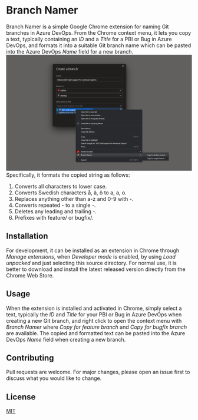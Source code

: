 # Branch Namer
Branch Namer is a simple Google Chrome extension for naming Git branches in Azure DevOps. From the Chrome context menu, it lets you copy a text, typically containing an _ID_ and a _Title_ for a PBI or Bug in Azure DevOps, and formats it into a suitable Git branch name which can be pasted into the Azure DevOps _Name_ field for a new branch.
![Azure DevOps with Branch Namer Chrome extension](images/azure_devops_example.png)
Specifically, it formats the copied string as follows:
1. Converts all characters to lower case.
2. Converts Swedish characters å, ä, ö to a, a, o.
3. Replaces anything other than a-z and 0-9 with -.
4. Converts repeated - to a single -.
5. Deletes any leading and trailing -.
6. Prefixes with feature/ or bugfix/.

## Installation
For development, it can be installed as an extension in Chrome through _Manage extensions_, when _Developer mode_ is enabled, by using _Load unpacked_ and just selecting this source directory.
For normal use, it is better to download and install the latest released version directly from the Chrome Web Store.

## Usage
When the extension is installed and activated in Chrome, simply select a text, typically the _ID_ and _Title_ for your PBI or Bug in Azure DevOps when creating a new Git branch, and right click to open the context menu with _Branch Namer_ where _Copy for feature branch_ and _Copy for bugfix branch_ are available. The copied and formatted text can be pasted into the Azure DevOps _Name_ field when creating a new branch.

## Contributing
Pull requests are welcome. For major changes, please open an issue first to discuss what you would like to change.

## License
[MIT](LICENSE)
